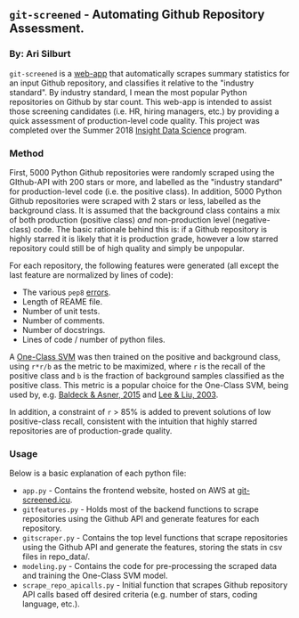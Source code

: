 ## ```git-screened``` - Automating Github Repository Assessment.
### By: Ari Silburt
```git-screened``` is a [web-app](http://git-screened.icu/) that automatically scrapes summary statistics for an input Github repository, and classifies it relative to the "industry standard". By industry standard, I mean the most popular Python repositories on Github by star count. This web-app is intended to assist those screening candidates (i.e. HR, hiring managers, etc.) by providing a quick assessment of production-level code quality. This project was completed over the Summer 2018 [Insight Data Science](https://www.insightdatascience.com/) program.

### Method
First, 5000 Python Github repositories were randomly scraped using the GIthub-API with 200 stars or more, and labelled as the "industry standard" for production-level code (i.e. the positive class). In addition, 5000 Python Github repositories were scraped with 2 stars or less, labelled as the background class. It is assumed that the background class contains a mix of both production (positive class) *and* non-production level (negative-class) code. The basic rationale behind this is: if a Github repository is highly starred it is likely that it is production grade, however a low starred repository could still be of high quality and simply be unpopular. 

For each repository, the following features were generated (all except the last feature are normalized by lines of code):
- The various ```pep8``` [errors](https://pycodestyle.readthedocs.io/en/latest/intro.html#error-codes).
- Length of REAME file.
- Number of unit tests.
- Number of comments.
- Number of docstrings. 
- Lines of code / number of python files. 

A [One-Class SVM](http://scikit-learn.org/stable/auto_examples/svm/plot_oneclass.html) was then trained on the positive and background class, using ```r*r/b``` as the metric to be maximized, where ```r``` is the recall of the positive class and ```b``` is the fraction of background samples classified as the positive class. This metric is a popular choice for the One-Class SVM, being used by, e.g. [Baldeck & Asner, 2015](https://ieeexplore.ieee.org/document/6891145/) and [Lee & Liu, 2003](https://www.aaai.org/Papers/ICML/2003/ICML03-060.pdf).

In addition, a constraint of ```r``` > 85% is added to prevent solutions of low positive-class recall, consistent with the intuition that highly starred repositories are of production-grade quality. 

### Usage
Below is a basic explanation of each python file:
- ```app.py``` - Contains the frontend website, hosted on AWS at [git-screened.icu](http://git-screened.icu/).   
- ```gitfeatures.py``` - Holds most of the backend functions to scrape repositories using the Github API and generate features for each repository.    
- ```gitscraper.py``` - Contains the top level functions that scrape repositories using the Github API and generate the features, storing the stats in csv files in repo_data/.   
- ```modeling.py``` - Contains the code for pre-processing the scraped data and training the One-Class SVM model.    
- ```scrape_repo_apicalls.py``` - Initial function that scrapes Github repository API calls based off desired criteria (e.g. number of stars, coding language, etc.).   



